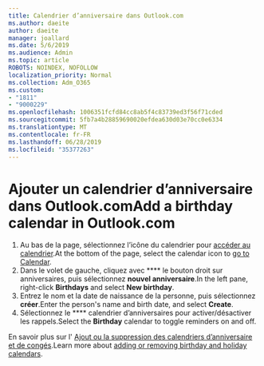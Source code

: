 ```yaml
---
title: Calendrier d’anniversaire dans Outlook.com
ms.author: daeite
author: daeite
manager: joallard
ms.date: 5/6/2019
ms.audience: Admin
ms.topic: article
ROBOTS: NOINDEX, NOFOLLOW
localization_priority: Normal
ms.collection: Adm_O365
ms.custom:
- "1811"
- "9000229"
ms.openlocfilehash: 1006351fcfd84cc8ab5f4c83739ed3f56f71cded
ms.sourcegitcommit: 5fb7a4b28859690020efdea630d03e70cc0e6334
ms.translationtype: MT
ms.contentlocale: fr-FR
ms.lasthandoff: 06/28/2019
ms.locfileid: "35377263"
---
```

# <a name="add-a-birthday-calendar-in-outlookcom"></a><span data-ttu-id="b02cd-102">Ajouter un calendrier d’anniversaire dans Outlook.com</span><span class="sxs-lookup"><span data-stu-id="b02cd-102">Add a birthday calendar in Outlook.com</span></span>

1. <span data-ttu-id="b02cd-103">Au bas de la page, sélectionnez l’icône du calendrier pour [accéder au calendrier](https://outlook.live.com/mail/calendar).</span><span class="sxs-lookup"><span data-stu-id="b02cd-103">At the bottom of the page, select the calendar icon to [go to Calendar](https://outlook.live.com/mail/calendar).</span></span>
1. <span data-ttu-id="b02cd-104">Dans le volet de gauche, cliquez avec \*\*\*\* le bouton droit sur anniversaires, puis sélectionnez **nouvel anniversaire**.</span><span class="sxs-lookup"><span data-stu-id="b02cd-104">In the left pane, right-click **Birthdays** and select **New birthday**.</span></span>
1. <span data-ttu-id="b02cd-105">Entrez le nom et la date de naissance de la personne, puis sélectionnez **créer**.</span><span class="sxs-lookup"><span data-stu-id="b02cd-105">Enter the person's name and birth date, and select **Create**.</span></span>
1. <span data-ttu-id="b02cd-106">Sélectionnez le \*\*\*\* calendrier d’anniversaires pour activer/désactiver les rappels.</span><span class="sxs-lookup"><span data-stu-id="b02cd-106">Select the **Birthday** calendar to toggle reminders on and off.</span></span>

<span data-ttu-id="b02cd-107">En savoir plus sur l' [Ajout ou la suppression des calendriers d’anniversaire et de congés](https://support.office.com/article/b8e636da-fda8-413f-940e-68396efa49a6).</span><span class="sxs-lookup"><span data-stu-id="b02cd-107">Learn more about [adding or removing birthday and holiday calendars](https://support.office.com/article/b8e636da-fda8-413f-940e-68396efa49a6).</span></span>